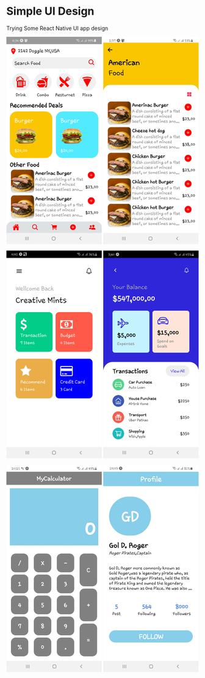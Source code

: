 # Simple UI Design
Trying Some React Native UI app design 

  <img src ="FoodI.png" width="250px">  <img src ="FoodII.png" width="250px">
  
  <img src ="Dashboard.png" width="250px"> <img src ="Acc.png" width="250px">
  
  <img src ="Calculator.jpg" width="250px"> <img src ="Profile.jpg" width="250px">
